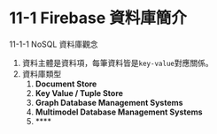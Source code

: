 # 11-1 Firebase 資料庫簡介

11-1-1 NoSQL 資料庫觀念

1. 資料主體是資料項，每筆資料皆是`key-value`對應關係。
2. 資料庫類型
   1. **Document Store**
   2. **Key Value / Tuple Store**
   3. **Graph Database Management Systems**
   4. **Multimodel Database Management Systems**
   5. \*\*\*\*



